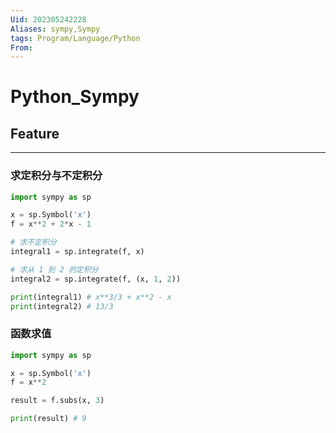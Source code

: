 ```yaml
---
Uid: 202305242228
Aliases: sympy,Sympy
tags: Program/Language/Python 
From: 
---
```

# Python_Sympy

## Feature
---

### 求定积分与不定积分

```python
import sympy as sp

x = sp.Symbol('x')
f = x**2 + 2*x - 1

# 求不定积分
integral1 = sp.integrate(f, x)

# 求从 1 到 2 的定积分
integral2 = sp.integrate(f, (x, 1, 2))

print(integral1) # x**3/3 + x**2 - x
print(integral2) # 13/3

```

### 函数求值

```python
import sympy as sp

x = sp.Symbol('x')
f = x**2

result = f.subs(x, 3)

print(result) # 9

```